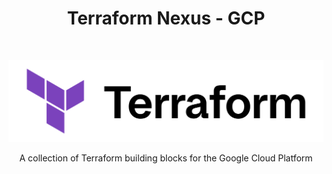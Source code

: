 <h1 align="center"> Terraform Nexus - GCP </h1> <br>
<p align="center">
  <a href="https://developer.hashicorp.com/terraform/intro">
    <picture>
      <source media="(prefers-color-scheme: dark)" srcset="../_assets/Terraform_onDark.png" width="512">
      <img alt="Terraform" title="Terraform" src="../_assets/Terraform_onLight.png" width="512">
    </picture>
  </a>
</p>

<p align="center">
  A collection of Terraform building blocks for the Google Cloud Platform
</p>
